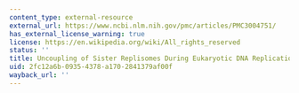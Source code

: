 ```yaml
---
content_type: external-resource
external_url: https://www.ncbi.nlm.nih.gov/pmc/articles/PMC3004751/
has_external_license_warning: true
license: https://en.wikipedia.org/wiki/All_rights_reserved
status: ''
title: Uncoupling of Sister Replisomes During Eukaryotic DNA Replication
uid: 2fc12a6b-0935-4378-a170-2841379af00f
wayback_url: ''
---
```

